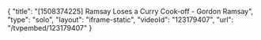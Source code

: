 {
    "title": "[1508374225] Ramsay Loses a Curry Cook-off - Gordon Ramsay",
    "type": "solo",
    "layout": "iframe-static",
    "videoId": "123179407",
    "url": "\/tvpembed\/123179407"
}